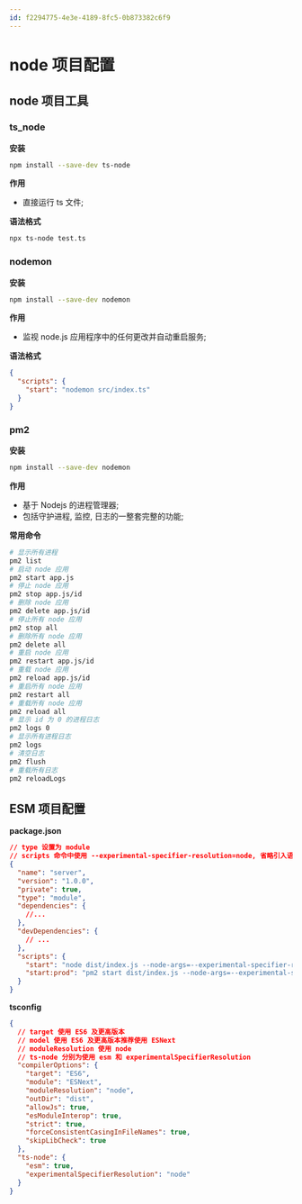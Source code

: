 ```yaml
---
id: f2294775-4e3e-4189-8fc5-0b873382c6f9
---
```


# node 项目配置

## node 项目工具

### ts_node

**安装**

```bash
npm install --save-dev ts-node
```

**作用**

- 直接运行 ts 文件;

**语法格式**

```bash
npx ts-node test.ts
```

### nodemon

**安装**

```bash
npm install --save-dev nodemon
```

**作用**

- 监视 node.js 应用程序中的任何更改并自动重启服务;

**语法格式**

```package.json
{
  "scripts": {
    "start": "nodemon src/index.ts"
  }
}
```

### pm2

**安装**

```bash
npm install --save-dev nodemon
```

**作用**

- 基于 Nodejs 的进程管理器;
- 包括守护进程, 监控, 日志的一整套完整的功能;

**常用命令**

```bash
# 显示所有进程
pm2 list
# 启动 node 应用
pm2 start app.js
# 停止 node 应用
pm2 stop app.js/id
# 删除 node 应用
pm2 delete app.js/id
# 停止所有 node 应用
pm2 stop all
# 删除所有 node 应用
pm2 delete all
# 重启 node 应用
pm2 restart app.js/id
# 重载 node 应用
pm2 reload app.js/id
# 重启所有 node 应用
pm2 restart all
# 重载所有 node 应用
pm2 reload all
# 显示 id 为 0 的进程日志
pm2 logs 0
# 显示所有进程日志
pm2 logs
# 清空日志
pm2 flush
# 重载所有日志
pm2 reloadLogs
```

## ESM 项目配置

**package.json**

```json
// type 设置为 module
// scripts 命令中使用 --experimental-specifier-resolution=node, 省略引入语法中的后缀
{
  "name": "server",
  "version": "1.0.0",
  "private": true,
  "type": "module",
  "dependencies": {
    //...
  },
  "devDependencies": {
    // ...
  },
  "scripts": {
    "start": "node dist/index.js --node-args=--experimental-specifier-resolution=node",
    "start:prod": "pm2 start dist/index.js --node-args=--experimental-specifier-resolution=node"
  }
}
```

**tsconfig**

```json
{
  // target 使用 ES6 及更高版本
  // model 使用 ES6 及更高版本推荐使用 ESNext
  // moduleResolution 使用 node
  // ts-node 分别为使用 esm 和 experimentalSpecifierResolution
  "compilerOptions": {
    "target": "ES6",
    "module": "ESNext",
    "moduleResolution": "node",
    "outDir": "dist",
    "allowJs": true,
    "esModuleInterop": true,
    "strict": true,
    "forceConsistentCasingInFileNames": true,
    "skipLibCheck": true
  },
  "ts-node": {
    "esm": true,
    "experimentalSpecifierResolution": "node"
  }
}
```
